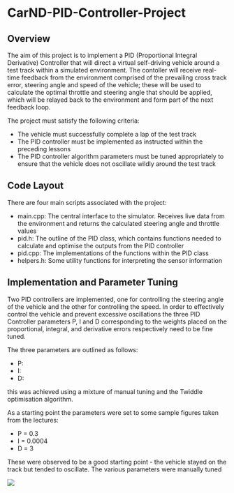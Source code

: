 # CarND-PID-Controller-Project

## Overview 

The aim of this project is to implement a PID (Proportional Integral Derivative) Controller that will direct a virtual self-driving vehicle around a test track within a simulated environment. The contoller will receive real-time feedback from the environment comprised of the prevailing cross track error, steering angle and speed of the vehicle; these will be used to calculate the optimal throttle and steering angle that should be applied, which will be relayed back to the environment and form part of the next feedback loop.

The project must satisfy the following criteria:

* The vehicle must successfully complete a lap of the test track
* The PID controller must be implemented as instructed within the preceding lessons
* The PID controller algorithm parameters must be tuned appropriately to ensure that the vehicle does not oscillate wildly around the test track


## Code Layout

There are four main scripts associated with the project:

* main.cpp: The central interface to the simulator. Receives live data from the environment and returns the calculated steering angle and throttle values 
* pid.h: The outline of the PID class, which contains functions needed to calculate and optimise the outputs from the PID controller
* pid.cpp: The implementations of the functions within the PID class
* helpers.h: Some utility functions for interpreting the sensor information


## Implementation and Parameter Tuning

Two PID controllers are implemented, one for controlling the steering angle of the vehicle and the other for controlling the speed. In order to effectively control the vehicle and prevent excessive oscillations the three PID Controller parameters P, I and D corresponding to the weights placed on the proportional, integral, and derivative errors respectively need to be fine tuned.

The three parameters are outlined as follows:

* P:
* I: 
* D: 



this was achieved using a mixture of manual tuning and the Twiddle optimisation algorithm. 

As a starting point the parameters were set to some sample figures taken from the lectures:

* P = 0.3
* I = 0.0004
* D = 3

These were observed to be a good starting point - the vehicle stayed on the track but tended to oscillate. The various parameters were manually tuned 








![](/output/PID-controller.gif)




